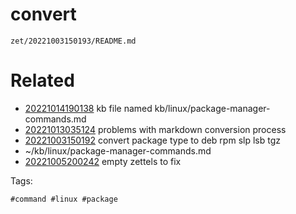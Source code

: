 # convert

` zet/20221003150193/README.md `

# Related

- [20221014190138](/zet/20221014190138/README.md) kb file named kb/linux/package-manager-commands.md
- [20221013035124](/zet/20221013035124/README.md) problems with markdown conversion process
- [20221003150192](/zet/20221003150192/README.md) convert package type to deb rpm slp lsb tgz
- ~/kb/linux/package-manager-commands.md
- [20221005200242](/zet/20221005200242/README.md) empty zettels to fix

Tags:

    #command #linux #package 
